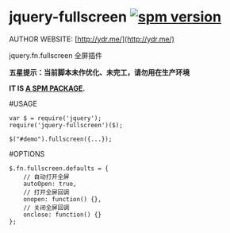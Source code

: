 # jquery-fullscreen [![spm version](http://spmjs.io/badge/jquery-fullscreen)](http://spmjs.io/package/jquery-fullscreen)

AUTHOR WEBSITE: [http://ydr.me/](http://ydr.me/)

jquery.fn.fullscreen 全屏插件

**五星提示：当前脚本未作优化、未完工，请勿用在生产环境**

__IT IS [A SPM PACKAGE](http://spmjs.io/package/jquery-fullscreen).__




#USAGE
```
var $ = require('jquery');
require('jquery-fullscreen')($);

$("#demo").fullscreen({...});
```



#OPTIONS
```
$.fn.fullscreen.defaults = {
    // 自动打开全屏
    autoOpen: true,
    // 打开全屏回调
    onopen: function() {},
    // 关闭全屏回调
    onclose: function() {}
};
```
